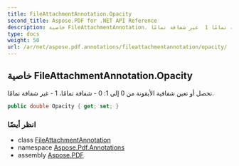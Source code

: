 ```yaml
---
title: FileAttachmentAnnotation.Opacity
second_title: Aspose.PDF for .NET API Reference
description: خاصية FileAttachmentAnnotation. تحصل أو تعين شفافية الأيقونات من 0 إلى 1 0  شفافة تمامًا 1  غير شفافة تمامًا
type: docs
weight: 50
url: /ar/net/aspose.pdf.annotations/fileattachmentannotation/opacity/
---
```

## خاصية FileAttachmentAnnotation.Opacity

تحصل أو تعين شفافية الأيقونة من 0 إلى 1: 0 - شفافة تمامًا، 1 - غير شفافة تمامًا.

```csharp
public double Opacity { get; set; }
```

### انظر أيضًا

* class [FileAttachmentAnnotation](../)
* namespace [Aspose.Pdf.Annotations](../../../aspose.pdf.annotations/)
* assembly [Aspose.PDF](../../../)